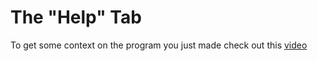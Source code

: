 # The "Help" Tab



To get some context on the program you just made check out this <a href="https://channel9.msdn.com/Series/CSharp-101/CSharp-Hello-World-Explained?term=c%23&lang-en=true"> video </a>